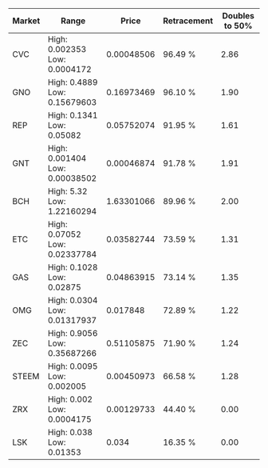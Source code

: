 | Market | Range | Price| Retracement | Doubles to 50% |
| --- | --- | --- | --- | --- |
| CVC | High: 0.002353<br />Low: 0.0004172 | 0.00048506 | 96.49 % | 2.86 |
| GNO | High: 0.4889<br />Low: 0.15679603 | 0.16973469 | 96.10 % | 1.90 |
| REP | High: 0.1341<br />Low: 0.05082 | 0.05752074 | 91.95 % | 1.61 |
| GNT | High: 0.001404<br />Low: 0.00038502 | 0.00046874 | 91.78 % | 1.91 |
| BCH | High: 5.32<br />Low: 1.22160294 | 1.63301066 | 89.96 % | 2.00 |
| ETC | High: 0.07052<br />Low: 0.02337784 | 0.03582744 | 73.59 % | 1.31 |
| GAS | High: 0.1028<br />Low: 0.02875 | 0.04863915 | 73.14 % | 1.35 |
| OMG | High: 0.0304<br />Low: 0.01317937 | 0.017848 | 72.89 % | 1.22 |
| ZEC | High: 0.9056<br />Low: 0.35687266 | 0.51105875 | 71.90 % | 1.24 |
| STEEM | High: 0.0095<br />Low: 0.002005 | 0.00450973 | 66.58 % | 1.28 |
| ZRX | High: 0.002<br />Low: 0.0004175 | 0.00129733 | 44.40 % | 0.00 |
| LSK | High: 0.038<br />Low: 0.01353 | 0.034 | 16.35 % | 0.00 |
